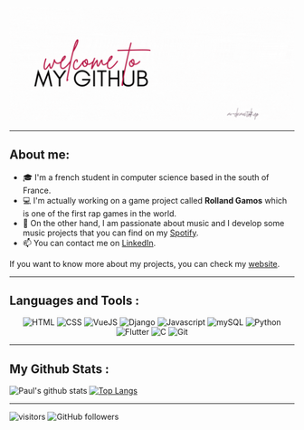 ![](https://github.com/paulmarniquet/paulmarniquet/blob/main/assets/github.gif?raw=true)


---

## About me:

- 🎓 I'm a french student in computer science based in the south of France.
- 💻 I'm actually working on a game project called **Rolland Gamos** which is one of the first rap games in the world.
- 💬 On the other hand, I am passionate about music and I develop some music projects that you can find on my [Spotify](https://open.spotify.com/artist/1QPBg1Edvg3dd0IudyCXBS).
- 📫 You can contact me on [LinkedIn](https://www.linkedin.com/in/paul-marniquet/).


If you want to know more about my projects, you can check my [website](https://www.paulmarniquet.fr/).

---

## Languages and Tools :
<p align="center">
      <img src="https://cdn-icons-png.flaticon.com/512/1532/1532556.png" alt="HTML" width="55" height="55"/>
      <img src="https://cdn-icons-png.flaticon.com/512/732/732190.png" alt="CSS" width="55" height="55"/>
      <img src="https://www.vectorlogo.zone/logos/vuejs/vuejs-icon.svg" alt="VueJS" width="55" height="55"/>
            <img src="https://www.vectorlogo.zone/logos/djangoproject/djangoproject-ar21.svg" alt="Django" width="75" height="55"/>
      <img src="https://www.vectorlogo.zone/logos/javascript/javascript-icon.svg" alt="Javascript" width="55" height="55"/> 
      <img src="https://www.vectorlogo.zone/logos/mysql/mysql-official.svg" alt="mySQL" width="66" height="66">
      <img src="https://www.vectorlogo.zone/logos/python/python-icon.svg" alt="Python" width="55" height="55"/> 
      <img src="https://miro.medium.com/max/1000/1*ilC2Aqp5sZd1wi0CopD1Hw.png" alt="Flutter" width="55" height="55"/>
      <img src="https://img.icons8.com/color/480/c-programming.png" alt="C" width="65" height="65"/>          
      <img src="https://www.vectorlogo.zone/logos/git-scm/git-scm-ar21.svg" alt="Git" width="85" height="55"/>
</p>


---

## My Github Stats :


![Paul's github stats](https://github-readme-stats.vercel.app/api?username=paulmarniquet&show_icons=true&title_color=ffc857&icon_color=8ac926&text_color=daf7dc&bg_color=151515&hide=issues&count_private=true&include_all_commits=true)
[![Top Langs](https://github-readme-stats.vercel.app/api/top-langs/?username=paulmarniquet&layout=compact&text_color=daf7dc&bg_color=151515&hide=css,html,php)](https://github.com/paulmarniquet/github-readme-stats)

---

![visitors](https://visitor-badge.glitch.me/badge?page_id=paulmarniquet)
![GitHub followers](https://img.shields.io/github/followers/paulmarniquet?style=social)
